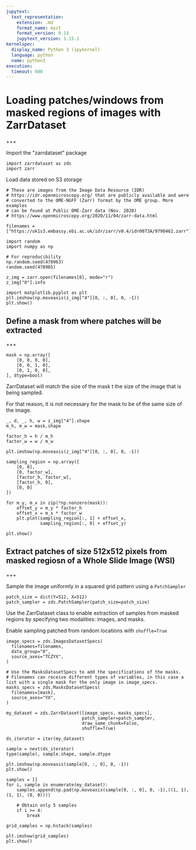 ```yaml
---
jupytext:
  text_representation:
    extension: .md
    format_name: myst
    format_version: 0.13
    jupytext_version: 1.15.1
kernelspec:
  display_name: Python 3 (ipykernel)
  language: python
  name: python3
execution:
  timeout: 600
---
```


# Loading patches/windows from masked regions of images with ZarrDataset

+++

Import the "zarrdataset" package

```{code-cell} ipython3
import zarrdataset as zds
import zarr
```

Load data stored on S3 storage

```{code-cell} ipython3
# These are images from the Image Data Resource (IDR) 
# https://idr.openmicroscopy.org/ that are publicly available and were 
# converted to the OME-NGFF (Zarr) format by the OME group. More examples
# can be found at Public OME-Zarr data (Nov. 2020)
# https://www.openmicroscopy.org/2020/11/04/zarr-data.html

filenames = ["https://uk1s3.embassy.ebi.ac.uk/idr/zarr/v0.4/idr0073A/9798462.zarr"]
```

```{code-cell} ipython3
import random
import numpy as np

# For reproducibility
np.random.seed(478963)
random.seed(478965)
```

```{code-cell} ipython3
z_img = zarr.open(filenames[0], mode="r")
z_img["0"].info
```

```{code-cell} ipython3
import matplotlib.pyplot as plt
plt.imshow(np.moveaxis(z_img["4"][0, :, 0], 0, -1))
plt.show()
```

## Define a mask from where patches will be extracted

+++

```{code-cell} ipython3
mask = np.array([
    [0, 0, 0, 0],
    [0, 0, 1, 0],
    [0, 1, 0, 0],
], dtype=bool)
```

ZarrDataset will match the size of the mask t the size of the image that is being sampled.

For that reason, it is not necessary for the mask to be of the same size of the image.

```{code-cell} ipython3
_, d, _, h, w = z_img["4"].shape
m_h, m_w = mask.shape

factor_h = h / m_h
factor_w = w / m_w

plt.imshow(np.moveaxis(z_img["4"][0, :, 0], 0, -1))

sampling_region = np.array([
    [0, 0],
    [0, factor_w],
    [factor_h, factor_w],
    [factor_h, 0],
    [0, 0]
])

for m_y, m_x in zip(*np.nonzero(mask)):
    offset_y = m_y * factor_h
    offset_x = m_x * factor_w
    plt.plot(sampling_region[:, 1] + offset_x,
             sampling_region[:, 0] + offset_y)

plt.show()
```

## Extract patches of size 512x512 pixels from masked regiosn of a Whole Slide Image (WSI)

+++

Sample the image uniformly in a squared grid pattern using a `PatchSampler`

```{code-cell} ipython3
patch_size = dict(Y=512, X=512)
patch_sampler = zds.PatchSampler(patch_size=patch_size)
```

Use the ZarrDataset class to enable extraction of samples from masked regions by specifying two modalities: images, and masks.

Enable sampling patched from random locations with `shuffle=True`

```{code-cell} ipython3
image_specs = zds.ImagesDatasetSpecs(
  filenames=filenames,
  data_group="0",
  source_axes="TCZYX",
)

# Use the MasksDatasetSpecs to add the specifications of the masks.
# Filenames can receive different types of variables, in this case a list with a single mask for the only image in image_specs.
masks_specs = zds.MasksDatasetSpecs(
  filenames=[mask],
  source_axes="YX",
)

my_dataset = zds.ZarrDataset([image_specs, masks_specs],
                             patch_sampler=patch_sampler,
                             draw_same_chunk=False,
                             shuffle=True)
```

```{code-cell} ipython3
ds_iterator = iter(my_dataset)
```

```{code-cell} ipython3
sample = next(ds_iterator)
type(sample), sample.shape, sample.dtype
```

```{code-cell} ipython3
plt.imshow(np.moveaxis(sample[0, :, 0], 0, -1))
plt.show()
```

```{code-cell} ipython3
samples = []
for i, sample in enumerate(my_dataset):
    samples.append(np.pad(np.moveaxis(sample[0, :, 0], 0, -1),((1, 1), (1, 1), (0, 0))))

    # Obtain only 5 samples
    if i >= 4:
        break

grid_samples = np.hstack(samples)
```

```{code-cell} ipython3
plt.imshow(grid_samples)
plt.show()
```
